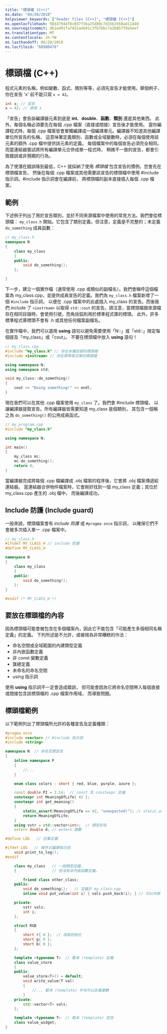 ```yaml
---
title: "標頭檔 (C++)"
ms.date: "04/20/2018"
helpviewer_keywords: ["header files [C++]", "標頭檔 [C++]"]
ms.openlocfilehash: 98d37944f8c037f3ba25d80c7d35b3560ad11d40
ms.sourcegitcommit: db1ed91fa7451ade91c3fb76bc7a2b857f8a5eef
ms.translationtype: MT
ms.contentlocale: zh-TW
ms.lasthandoff: 08/20/2019
ms.locfileid: "68980478"
---
```


# <a name="header-files-c"></a>標頭檔 (C++)

程式元素的名稱，例如變數、函式、類別等等，必須先宣告才能使用。舉個例子，你在宣告 'x' 前不能只寫 `x = 42`。

```cpp
int x; // 宣告
x = 42; // 使用 x
```

「宣告」會告訴編譯器元素到底是 **int**、**double**、**函數**、**類別** 還是其他東西。
此外，每個名稱必須要先在每個 .cpp 檔案（直接或間接）宣告後才能使用。
當你編譯程式時，每個 .cpp 檔案皆會單獨編譯成一個編譯單元。編譯器不知道其他編譯單位所宣告的名稱，
這意味著定義類別、函數或全域變數時，必須在每個使用該元素的額外 .cpp 檔中提供該元素的定義。
每個檔案中的每個宣告必須完全相同。而當連結器嘗試將所有編譯單元合併成單一程式時，
稍微不一致的宣告，都會引致錯誤或非預期的行為。

為了使潛在錯誤降到最低，C++ 就採納了使用 *標頭檔* 包含宣告的慣例。您會先在標頭檔宣告，
然後在每個 .cpp 檔案或其他需要該宣告的標頭檔中使用 #include 指示詞。#include 指示詞會在編譯前，
將標頭檔的副本直接插入每個 .cpp 檔案。

## <a name="example"></a>範例
下述例子列出了用於宣告類別，並於不同來源檔案中使用的常見方法。我們會從標頭檔：
`my_class.h` 開始。它包含了類別定義，但注意，定義是不完整的；未定義 `do_something` 成員函數：

```cpp
// my_class.h
namespace N
{
    class my_class
    {
    public:
        void do_something();
    };

}
```

下一步，建立一個實作檔（通常使用 .cpp 或類似的副檔名）。我們會稱呼這個檔案為
my_class.cpp，並提供成員宣告的定義。我們為 `my_class.h` 檔案新增了一個 `#include` 指示詞，
以便在 .cpp 檔案中的此處插入 my_class 的宣告。而後我們 include 了 `<iostream>` 以取得
`std::cout` 的宣告。請注意，當標頭檔跟來源檔存在相同目錄時，會使用引號，而角括弧則用於標準程式庫的標頭。
此外，許多標準程式庫標頭不會有 .h 或其他任何檔案副檔名。

在實作檔中，我們可以選用 **using** 語句以避免需要使用「N::」或「std::」限定每個提及「my_class」或「cout」。
不要在標頭檔中放入 **using** 語句！

```cpp
// my_class.cpp
#include "my_class.h" // 存在本機目錄的標頭檔
#include <iostream> // 存在標準程式庫的標頭檔

using namespace N;
using namespace std;

void my_class::do_something()
{
    cout << "Doing something!" << endl;
}
```

現在我們可以在其他 .cpp 檔案使用 `my_class` 了。我們會 #include 標頭檔，
以讓編譯器提取宣告。所有編譯器皆需要知道 my_class 是個類別，
其包含一個稱之為 `do_something()` 的公用成員函式。


```cpp
// my_program.cpp
#include "my_class.h"

using namespace N;

int main()
{
    my_class mc;
    mc.do_something();
    return 0;
}
```

當編譯器完成將每個 .cpp 檔編譯成 .obj 檔案的程序後，它會將 .obj 檔案傳遞給連結器。
當連結器合併物件檔案時，它會剛好找到一個 my_class 定義；其位於 my_class.cpp 產生的 .obj 檔中，
而後編譯成功。

## <a name="include-guards"></a>Include 防護 (Include guard)
一般來說，標頭檔案會有 *include 防護* 或 `#pragma once` 指示詞，
以確保它們不會被多次插入單一 .cpp 檔案中。

```cpp
// my_class.h
#ifndef MY_CLASS_H // include 防護
#define MY_CLASS_H

namespace N
{
    class my_class
    {
    public:
        void do_something();
    };
}

#endif /* MY_CLASS_H */
```

## <a name="what-to-put-in-a-header-file"></a>要放在標頭檔的內容
因為標頭檔可能會被包含在多個檔案內，因此它不能包含「可能產生多個相同名稱定義」的定義。
下列所述是不允許，或被視為非常糟糕的作法：

- 命名空間或全域範圍的內建類型定義
- 非內嵌函數定義
- 非 const 變數定義
- 匯總定義
- 未命名的命名空間
- using 指示詞

使用 **using** 指示詞不一定會造成錯誤，
但可能會因為它將命名空間帶入每個直接或間接包含該標頭檔的 .cpp 檔案作用域，
而導致問題。

## <a name="sample-header-file"></a>標頭檔範例

以下範例列出了標頭檔所允許的各種宣告及定義種類：

```cpp
#pragma once
#include <vector> // #include 指示詞
#include <string>

namespace N  // 命名空間宣告
{
    inline namespace P
    {
        //...
    }

    enum class colors : short { red, blue, purple, azure };

    const double PI = 3.14;  // const 及 constexpr 定義
    constexpr int MeaningOfLife{ 42 };
    constexpr int get_meaning()
    {
        static_assert(MeaningOfLife == 42, "unexpected!"); // static_assert
        return MeaningOfLife;
    }
    using vstr = std::vector<int>;  // 類型別名
    extern double d; // extern 變數

#define LOG   // 巨集定義

#ifdef LOG   // 條件式編譯指示詞
    void print_to_log();
#endif

    class my_class   // 一般類型定義，
    {                // 但沒有非內嵌函數定義。

        friend class other_class;
    public:
        void do_something();   // 定義於 my_class.cpp
        inline void put_value(int i) { vals.push_back(i); } // 可以內嵌

    private:
        vstr vals;
        int i;
    };

    struct RGB
    {
        short r{ 0 };  // 成員初始化
        short g{ 0 };
        short b{ 0 };
    };

    template <typename T>  // 範本 (template) 定義
    class value_store
    {
    public:
        value_store<T>() = default;
        void write_value(T val)
        {
            //... 範本 (template) 中也可以定義變數
        }
    private:
        std::vector<T> vals;
    };

    template <typename T>  // 範本 (template) 宣告
    class value_widget;
}
```

